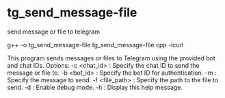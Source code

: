 # tg_send_message-file
send message or file to telegram

g++ -o tg_send_message-file tg_send_message-file.cpp -lcurl

This program sends messages or files to Telegram using the provided bot and chat IDs.
Options:
-c <chat_id> : Specify the chat ID to send the message or file to.
-b <bot_id> : Specify the bot ID for authentication.
-m <message> : Specify the message to send.
-f <file_path> : Specify the path to the file to send.
-d : Enable debug mode.
-h : Display this help message.
